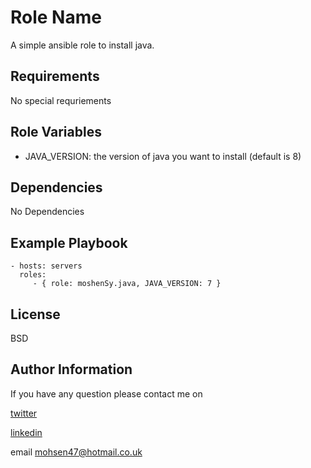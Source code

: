 Role Name
=========

A simple ansible role to install java.

Requirements
------------

No special requriements

Role Variables
--------------

* JAVA_VERSION: the version of java you want to install (default is 8)

Dependencies
------------

No Dependencies

Example Playbook
----------------


    - hosts: servers
      roles:
         - { role: moshenSy.java, JAVA_VERSION: 7 }

License
-------

BSD

Author Information
------------------

If you have any question please contact me on

[twitter](https://twitter.com/mouhsen_ibrahim)

[linkedin](https://linkedin.com/in/mohsen-ibrahim-670b13112/)

email mohsen47@hotmail.co.uk
